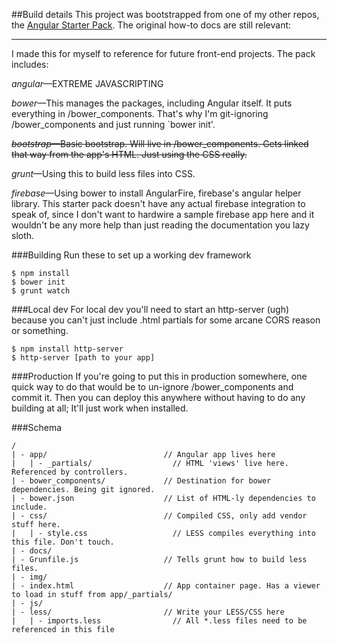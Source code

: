 ##Build details
This project was bootstrapped from one of my other repos, the [Angular Starter Pack](github.com/i-a-n/angular-starter-pack). The original how-to docs are still relevant:

---

I made this for myself to reference for future front-end projects. The pack includes:

*angular*—EXTREME JAVASCRIPTING

*bower*—This manages the packages, including Angular itself. It puts everything in /bower_components. That's why I'm git-ignoring /bower_components and just running `bower init'.

~~*bootstrap*—Basic bootstrap. Will live in /bower_components. Gets linked that way from the app's HTML. Just using the CSS really.~~

*grunt*—Using this to build less files into CSS.

*firebase*—Using bower to install AngularFire, firebase's angular helper library. This starter pack doesn't have any actual firebase integration to speak of, since I don't want to hardwire a sample firebase app here and it wouldn't be any more help than just reading the documentation you lazy sloth.

###Building
Run these to set up a working dev framework

```
$ npm install
$ bower init
$ grunt watch
```

###Local dev
For local dev you'll need to start an http-server (ugh) because you can't just include .html partials for some arcane CORS reason or something.

```
$ npm install http-server
$ http-server [path to your app]
```

###Production
If you're going to put this in production somewhere, one quick way to do that would be to un-ignore /bower_components and commit it. Then you can deploy this anywhere without having to do any building at all; It'll just work when installed.

###Schema
```
/
| - app/                          // Angular app lives here
|   | - _partials/                  // HTML 'views' live here. Referenced by controllers.
| - bower_components/             // Destination for bower dependencies. Being git ignored.
| - bower.json                    // List of HTML-ly dependencies to include.
| - css/                          // Compiled CSS, only add vendor stuff here.
|   | - style.css                   // LESS compiles everything into this file. Don't touch.
| - docs/
| - Grunfile.js                   // Tells grunt how to build less files.
| - img/
| - index.html                    // App container page. Has a viewer to load in stuff from app/_partials/
| - js/
| - less/                         // Write your LESS/CSS here
|   | - imports.less                // All *.less files need to be referenced in this file
```
